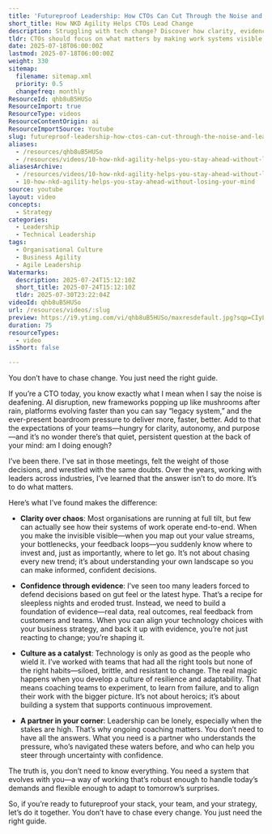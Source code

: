 ```yaml
---
title: 'Futureproof Leadership: How CTOs Can Cut Through the Noise and Lead with Clarity, Confidence, and Culture'
short_title: How NKD Agility Helps CTOs Lead Change
description: Struggling with tech change? Discover how clarity, evidence, and culture can futureproof your team—no chasing trends, just smart leadership.
tldr: CTOs should focus on what matters by making work systems visible, using evidence to guide decisions, and fostering a resilient, adaptable culture rather than chasing every new trend. Building clarity, confidence, and the right team habits enables better alignment with business goals and reduces stress. Consider partnering with an experienced coach to help navigate change and build a system that evolves with your needs.
date: 2025-07-18T06:00:00Z
lastmod: 2025-07-18T06:00:00Z
weight: 330
sitemap:
  filename: sitemap.xml
  priority: 0.5
  changefreq: monthly
ResourceId: qhb8uB5HUSo
ResourceImport: true
ResourceType: videos
ResourceContentOrigin: ai
ResourceImportSource: Youtube
slug: futureproof-leadership-how-ctos-can-cut-through-the-noise-and-lead-with-clarity-confidence-and-culture
aliases:
  - /resources/qhb8uB5HUSo
  - /resources/videos/10-how-nkd-agility-helps-you-stay-ahead-without-losing-your-mind
aliasesArchive:
  - /resources/videos/10-how-nkd-agility-helps-you-stay-ahead-without-losing-your-mind
  - 10-how-nkd-agility-helps-you-stay-ahead-without-losing-your-mind
source: youtube
layout: video
concepts:
  - Strategy
categories:
  - Leadership
  - Technical Leadership
tags:
  - Organisational Culture
  - Business Agility
  - Agile Leadership
Watermarks:
  description: 2025-07-24T15:12:10Z
  short_title: 2025-07-24T15:12:10Z
  tldr: 2025-07-30T23:22:04Z
videoId: qhb8uB5HUSo
url: /resources/videos/:slug
preview: https://i9.ytimg.com/vi/qhb8uB5HUSo/maxresdefault.jpg?sqp=CIyL2sMG&rs=AOn4CLAPQaUb5Z0N0mb6KpKB_KbJsAytHQ
duration: 75
resourceTypes:
  - video
isShort: false

---
```

You don’t have to chase change. You just need the right guide.

If you’re a CTO today, you know exactly what I mean when I say the noise is deafening. AI disruption, new frameworks popping up like mushrooms after rain, platforms evolving faster than you can say “legacy system,” and the ever-present boardroom pressure to deliver more, faster, better. Add to that the expectations of your teams—hungry for clarity, autonomy, and purpose—and it’s no wonder there’s that quiet, persistent question at the back of your mind: am I doing enough?

I’ve been there. I’ve sat in those meetings, felt the weight of those decisions, and wrestled with the same doubts. Over the years, working with leaders across industries, I’ve learned that the answer isn’t to do more. It’s to do what matters.

Here’s what I’ve found makes the difference:

- **Clarity over chaos**: Most organisations are running at full tilt, but few can actually see how their systems of work operate end-to-end. When you make the invisible visible—when you map out your value streams, your bottlenecks, your feedback loops—you suddenly know where to invest and, just as importantly, where to let go. It’s not about chasing every new trend; it’s about understanding your own landscape so you can make informed, confident decisions.

- **Confidence through evidence**: I’ve seen too many leaders forced to defend decisions based on gut feel or the latest hype. That’s a recipe for sleepless nights and eroded trust. Instead, we need to build a foundation of evidence—real data, real outcomes, real feedback from customers and teams. When you can align your technology choices with your business strategy, and back it up with evidence, you’re not just reacting to change; you’re shaping it.

- **Culture as a catalyst**: Technology is only as good as the people who wield it. I’ve worked with teams that had all the right tools but none of the right habits—siloed, brittle, and resistant to change. The real magic happens when you develop a culture of resilience and adaptability. That means coaching teams to experiment, to learn from failure, and to align their work with the bigger picture. It’s not about heroics; it’s about building a system that supports continuous improvement.

- **A partner in your corner**: Leadership can be lonely, especially when the stakes are high. That’s why ongoing coaching matters. You don’t need to have all the answers. What you need is a partner who understands the pressure, who’s navigated these waters before, and who can help you steer through uncertainty with confidence.

The truth is, you don’t need to know everything. You need a system that evolves with you—a way of working that’s robust enough to handle today’s demands and flexible enough to adapt to tomorrow’s surprises.

So, if you’re ready to futureproof your stack, your team, and your strategy, let’s do it together. You don’t have to chase every change. You just need the right guide.
